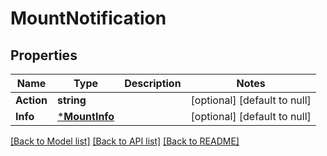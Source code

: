 # MountNotification

## Properties
Name | Type | Description | Notes
------------ | ------------- | ------------- | -------------
**Action** | **string** |  | [optional] [default to null]
**Info** | [***MountInfo**](mount_info.md) |  | [optional] [default to null]

[[Back to Model list]](../README.md#documentation-for-models) [[Back to API list]](../README.md#documentation-for-api-endpoints) [[Back to README]](../README.md)


